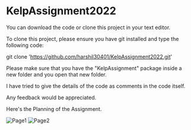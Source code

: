 # KelpAssignment2022

You can download the code or clone this project in your text editor.

To clone this project, please ensure you have git installed and type the following code: 

git clone 'https://github.com/harshil30401/KelpAssignment2022.git'


Please make sure that you have the "KelpAssignment" package inside a new folder and you open that new folder.

I have tried to give the details of the code as comments in the code itself. 

Any feedback would be appreciated.

Here's the Planning of the Assignment.


![Page1](https://user-images.githubusercontent.com/67827200/209051378-bf6a78e2-6211-41ff-82af-7245ed19b568.JPG)
![Page2](https://user-images.githubusercontent.com/67827200/209051382-c5e3b52e-e9ae-4e53-acee-0b32d0da8b8f.JPG)
